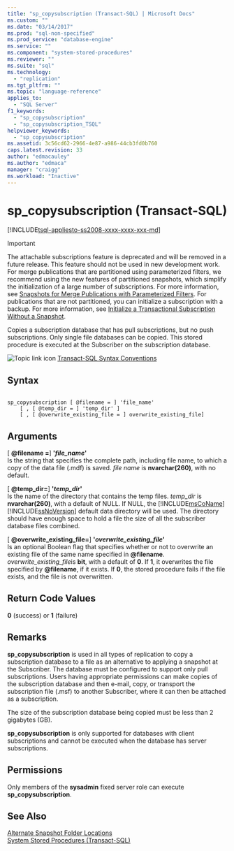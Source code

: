 ```yaml
---
title: "sp_copysubscription (Transact-SQL) | Microsoft Docs"
ms.custom: ""
ms.date: "03/14/2017"
ms.prod: "sql-non-specified"
ms.prod_service: "database-engine"
ms.service: ""
ms.component: "system-stored-procedures"
ms.reviewer: ""
ms.suite: "sql"
ms.technology: 
  - "replication"
ms.tgt_pltfrm: ""
ms.topic: "language-reference"
applies_to: 
  - "SQL Server"
f1_keywords: 
  - "sp_copysubscription"
  - "sp_copysubscription_TSQL"
helpviewer_keywords: 
  - "sp_copysubscription"
ms.assetid: 3c56cd62-2966-4e87-a986-44cb3fd0b760
caps.latest.revision: 33
author: "edmacauley"
ms.author: "edmaca"
manager: "craigg"
ms.workload: "Inactive"
---
```

# sp_copysubscription (Transact-SQL)
[!INCLUDE[tsql-appliesto-ss2008-xxxx-xxxx-xxx-md](../../includes/tsql-appliesto-ss2008-xxxx-xxxx-xxx-md.md)]

    
> [!IMPORTANT]  
>  The attachable subscriptions feature is deprecated and will be removed in a future release. This feature should not be used in new development work. For merge publications that are partitioned using parameterized filters, we recommend using the new features of partitioned snapshots, which simplify the initialization of a large number of subscriptions. For more information, see [Snapshots for Merge Publications with Parameterized Filters](../../relational-databases/replication/snapshots-for-merge-publications-with-parameterized-filters.md). For publications that are not partitioned, you can initialize a subscription with a backup. For more information, see [Initialize a Transactional Subscription Without a Snapshot](../../relational-databases/replication/initialize-a-transactional-subscription-without-a-snapshot.md).  
  
 Copies a subscription database that has pull subscriptions, but no push subscriptions. Only single file databases can be copied. This stored procedure is executed at the Subscriber on the subscription database.  
  
 ![Topic link icon](../../database-engine/configure-windows/media/topic-link.gif "Topic link icon") [Transact-SQL Syntax Conventions](../../t-sql/language-elements/transact-sql-syntax-conventions-transact-sql.md)  
  
## Syntax  
  
```  
  
sp_copysubscription [ @filename = ] 'file_name'  
    [ , [ @temp_dir = ] 'temp_dir' ]  
    [ , [ @overwrite_existing_file = ] overwrite_existing_file]  
```  
  
## Arguments  
 [ **@filename =**] **'***file_name***'**  
 Is the string that specifies the complete path, including file name, to which a copy of the data file (.mdf) is saved. *file name* is **nvarchar(260)**, with no default.  
  
 [ **@temp_dir=**] **'***temp_dir***'**  
 Is the name of the directory that contains the temp files. *temp_dir* is **nvarchar(260)**, with a default of NULL. If NULL, the [!INCLUDE[msCoName](../../includes/msconame-md.md)] [!INCLUDE[ssNoVersion](../../includes/ssnoversion-md.md)] default data directory will be used. The directory should have enough space to hold a file the size of all the subscriber database files combined.  
  
 [ **@overwrite_existing_file=**] **'***overwrite_existing_file***'**  
 Is an optional Boolean flag that specifies whether or not to overwrite an existing file of the same name specified in **@filename**. *overwrite_existing_file*is **bit**, with a default of **0**. If **1**, it overwrites the file specified by **@filename**, if it exists. If **0**, the stored procedure fails if the file exists, and the file is not overwritten.  
  
## Return Code Values  
 **0** (success) or **1** (failure)  
  
## Remarks  
 **sp_copysubscription** is used in all types of replication to copy a subscription database to a file as an alternative to applying a snapshot at the Subscriber. The database must be configured to support only pull subscriptions. Users having appropriate permissions can make copies of the subscription database and then e-mail, copy, or transport the subscription file (.msf) to another Subscriber, where it can then be attached as a subscription.  
  
 The size of the subscription database being copied must be less than 2 gigabytes (GB).  
  
 **sp_copysubscription** is only supported for databases with client subscriptions and cannot be executed when the database has server subscriptions.  
  
## Permissions  
 Only members of the **sysadmin** fixed server role can execute **sp_copysubscription**.  
  
## See Also  
 [Alternate Snapshot Folder Locations](../../relational-databases/replication/alternate-snapshot-folder-locations.md)   
 [System Stored Procedures &#40;Transact-SQL&#41;](../../relational-databases/system-stored-procedures/system-stored-procedures-transact-sql.md)  
  
  

